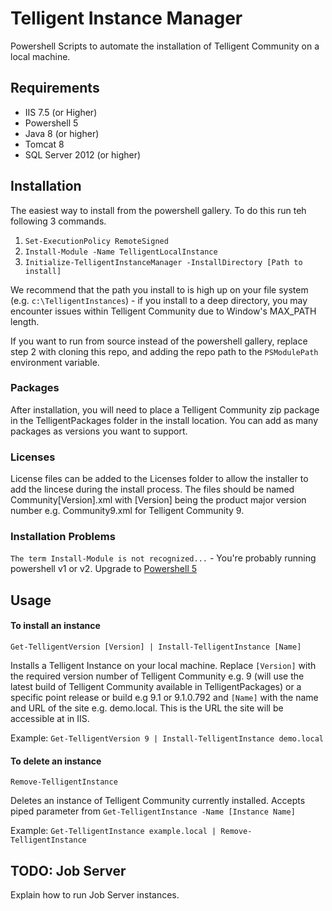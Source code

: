 # Telligent Instance Manager
Powershell Scripts to automate the installation of Telligent Community on a local machine.

## Requirements
* IIS 7.5 (or Higher)
* Powershell 5
* Java 8 (or higher)
* Tomcat 8 
* SQL Server 2012 (or higher)

## Installation

The easiest way to install from the powershell gallery.  To do this run teh following 3 commands.

1. `Set-ExecutionPolicy RemoteSigned`
2. `Install-Module -Name TelligentLocalInstance`
3. `Initialize-TelligentInstanceManager -InstallDirectory [Path to install]`

We recommend that the path you install to is high up on your file system (e.g. `c:\TelligentInstances`) - if you install to a deep directory, you may encounter issues within Telligent Community due to Window's MAX_PATH length.

If you want to run from source instead of the powershell gallery, replace step 2 with cloning this repo, and adding the repo path to the `PSModulePath` environment variable.

### Packages

After installation, you will need to place a Telligent Community zip package in the TelligentPackages folder in the install location. You can add as many packages as versions you want to support. 

### Licenses

License files can be added to the Licenses folder to allow the installer to add the lincese during the install process. The files should be named Community[Version].xml with [Version] being the product major version number e.g. Community9.xml for Telligent Community 9.

### Installation Problems

`The term Install-Module is not recognized...` - You're probably running powershell v1 or v2.  Upgrade to [Powershell 5](https://www.microsoft.com/en-us/download/details.aspx?id=50395)

## Usage

#### To install an instance

```Get-TelligentVersion [Version] | Install-TelligentInstance [Name]```

Installs a Telligent Instance on your local machine. Replace `[Version]` with the required version number of Telligent Community e.g. 9 (will use the latest build of Telligent Community available in TelligentPackages) or a specific point release or build  e.g 9.1 or 9.1.0.792 and `[Name]` with the name and URL of the site e.g. demo.local. This is the URL the site will be accessible at in IIS.

Example: `Get-TelligentVersion 9 | Install-TelligentInstance demo.local` 

#### To delete an instance
```Remove-TelligentInstance ```

Deletes an instance of Telligent Community currently installed. Accepts piped parameter from `Get-TelligentInstance -Name [Instance Name]`

Example: `Get-TelligentInstance example.local | Remove-TelligentInstance`

## TODO: Job Server

Explain how to run Job Server instances.
